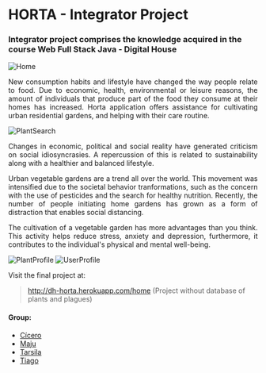 # HORTA - Integrator Project

### Integrator project comprises the knowledge acquired in the course Web Full Stack Java - Digital House

![Home](https://github.com/louisealberti/Integrator_Project_-_Horta/blob/master/IP-Horta-Home.png)

<p align="justify">New consumption habits and lifestyle have changed the way people relate to food. Due to economic, health, environmental or leisure reasons, the amount of individuals that produce part of the food they consume at their homes has increased. Horta application offers assistance for cultivating urban residential gardens, and helping with their care routine.</p>

![PlantSearch](https://github.com/louisealberti/Integrator_Project_-_Horta/blob/master/IP-Horta-PlantSearch.png)

<p align="justify">Changes in economic, political and social reality have generated criticism on social idiosyncrasies. A repercussion of this is related to sustainability along with a healthier and balanced lifestyle.</p>

<p align="justify">Urban vegetable gardens are a trend all over the world. This movement was intensified due to the societal behavior tranformations, such as the concern with the use of pesticides and the search for healthy nutrition. Recently, the number of people initiating home gardens has grown as a form of distraction that enables social distancing.</p>

<p align="justify">The cultivation of a vegetable garden has more advantages than you think. This activity helps reduce stress, anxiety and depression, furthermore, it contributes to the individual's physical and mental well-being.</p>

![PlantProfile](https://github.com/louisealberti/Integrator_Project_-_Horta/blob/master/IP-Horta-PlantProfile.png)
![UserProfile](https://github.com/louisealberti/Integrator_Project_-_Horta/blob/master/IP-Horta-UserProfile.png)



Visit the final project at:

> http://dh-horta.herokuapp.com/home
(Project without database of plants and plagues)

#### Group:

- [Cícero](https://github.com/cicerosouza025)
- [Maju](https://github.com/majutre)
- [Tarsila](https://github.com/TarsilaRossi)
- [Tiago](https://github.com/TiagoTStanis)
